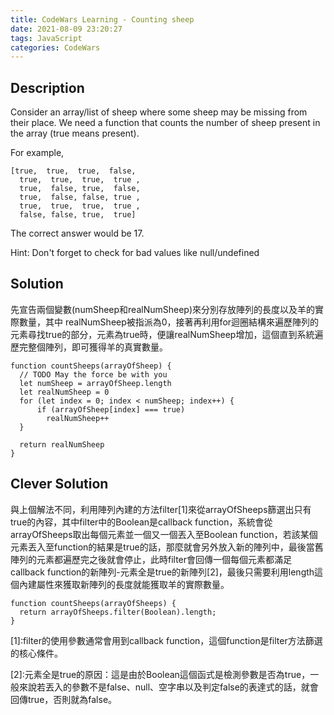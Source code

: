 ```yaml
---
title: CodeWars Learning - Counting sheep
date: 2021-08-09 23:20:27
tags: JavaScript
categories: CodeWars
---
```


## Description

Consider an array/list of sheep where some sheep may be missing from their place. We need a function that counts the number of sheep present in the array (true means present).


For example,

```
[true,  true,  true,  false,
  true,  true,  true,  true ,
  true,  false, true,  false,
  true,  false, false, true ,
  true,  true,  true,  true ,
  false, false, true,  true]
```

The correct answer would be 17.

Hint: Don't forget to check for bad values like null/undefined


## Solution

先宣告兩個變數(numSheep和realNumSheep)來分別存放陣列的長度以及羊的實際數量，其中
realNumSheep被指派為0，接著再利用for迴圈結構來遍歷陣列的元素尋找true的部分，元素為true時，便讓realNumSheep增加，這個直到系統遍歷完整個陣列，即可獲得羊的真實數量。

```
function countSheeps(arrayOfSheep) {
  // TODO May the force be with you
  let numSheep = arrayOfSheep.length
  let realNumSheep = 0
  for (let index = 0; index < numSheep; index++) {
      if (arrayOfSheep[index] === true)
        realNumSheep++
  }
  
  return realNumSheep
}
```


## Clever Solution

與上個解法不同，利用陣列內建的方法filter\[1\]來從arrayOfSheeps篩選出只有true的內容，其中filter中的Boolean是callback function，系統會從arrayOfSheeps取出每個元素並一個又一個丟入至Boolean function，若該某個元素丟入至function的結果是true的話，那麼就會另外放入新的陣列中，最後當舊陣列的元素都遍歷完之後就會停止，此時filter會回傳一個每個元素都滿足callback function的新陣列-元素全是true的新陣列\[2\]，最後只需要利用length這個內建屬性來獲取新陣列的長度就能獲取羊的實際數量。

```
function countSheeps(arrayOfSheeps) {
  return arrayOfSheeps.filter(Boolean).length;
}
```

\[1\]:filter的使用參數通常會用到callback function，這個function是filter方法篩選的核心條件。

\[2\]:元素全是true的原因：這是由於Boolean這個函式是檢測參數是否為true，一般來說若丟入的參數不是false、null、空字串以及判定false的表達式的話，就會回傳true，否則就為false。


